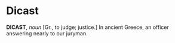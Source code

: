 # Dicast

**DICAST**, _noun_ \[Gr., to judge; justice.\] In ancient Greece, an officer answering nearly to our juryman.
